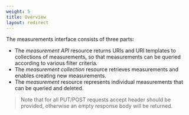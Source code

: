 ```yaml
---
weight: 5
title: Overview
layout: redirect
---
```

The measurements interface consists of three parts:

-   The *measurement API* resource returns URIs and URI templates to collections of measurements, so that measurements can be queried according to various filter criteria.
-   The *measurement collection* resource retrieves measurements and enables creating new measurements.
-   The *measurement* resource represents individual measurements that can be queried and deleted.

> Note that for all PUT/POST requests accept header should be provided, otherwise an empty response body will be returned.